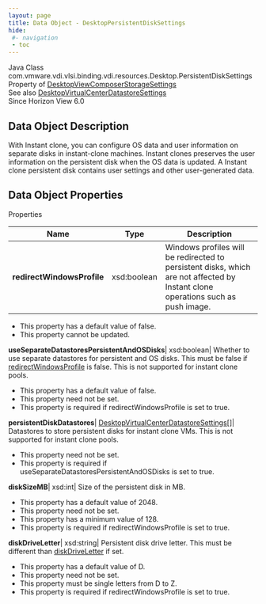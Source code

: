 ```yaml
---
layout: page
title: Data Object - DesktopPersistentDiskSettings
hide:
 #- navigation
 - toc
---
```






Java Class
    com.vmware.vdi.vlsi.binding.vdi.resources.Desktop.PersistentDiskSettings  
Property of
     [DesktopViewComposerStorageSettings](vdi.resources.Desktop.ViewComposerStorageSettings.md#field_detail)  
See also
     [DesktopVirtualCenterDatastoreSettings](vdi.resources.Desktop.VirtualCenterDatastoreSettings.md)  
Since 
    Horizon View 6.0

## Data Object Description 

With Instant clone, you can configure OS data and user information on separate disks in instant-clone machines. Instant clones preserves the user information on the persistent disk when the OS data is updated. A Instant clone persistent disk contains user settings and other user-generated data. 

## Data Object Properties

Properties

Name |  Type |  Description   
---|---|---  
**redirectWindowsProfile**|  xsd:boolean|  Windows profiles will be redirected to persistent disks, which are not affected by Instant clone operations such as push image.   


  * This property has a default value of false.
 * This property cannot be updated.

  
**useSeparateDatastoresPersistentAndOSDisks**|  xsd:boolean|  Whether to use separate datastores for persistent and OS disks. This must be false if [redirectWindowsProfile](vdi.resources.Desktop.PersistentDiskSettings.md#redirectWindowsProfile) is false. This is not supported for instant clone pools.   


  * This property has a default value of false.
 * This property need not be set.
  * This property is required if redirectWindowsProfile is set to true.

  
**persistentDiskDatastores**| [DesktopVirtualCenterDatastoreSettings[]](vdi.resources.Desktop.VirtualCenterDatastoreSettings.md)|  Datastores to store persistent disks for instant clone VMs. This is not supported for instant clone pools.   


 * This property need not be set.
  * This property is required if useSeparateDatastoresPersistentAndOSDisks is set to true.

  
**diskSizeMB**|  xsd:int|  Size of the persistent disk in MB.   


  * This property has a default value of 2048.
 * This property need not be set.
  * This property has a minimum value of 128. 
  * This property is required if redirectWindowsProfile is set to true.

  
**diskDriveLetter**|  xsd:string|  Persistent disk drive letter. This must be different than [diskDriveLetter](vdi.resources.Desktop.NonPersistentDiskSettings.md#diskDriveLetter) if set.   


  * This property has a default value of D.
 * This property need not be set.
  * This property must be single letters from D to Z. 
  * This property is required if redirectWindowsProfile is set to true.

  
  
  
   
  
  

